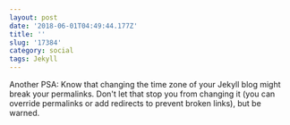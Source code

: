 ```yaml
---
layout: post
date: '2018-06-01T04:49:44.177Z'
title: ''
slug: '17384'
category: social
tags: Jekyll
---
```

Another PSA: Know that changing the time zone of your Jekyll blog might break your permalinks. Don&#39;t let that stop you from changing it (you can override permalinks or add redirects to prevent broken links), but be warned.
